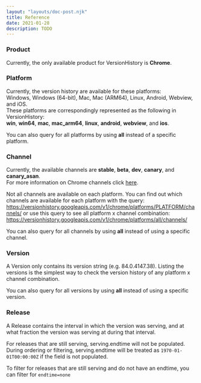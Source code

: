 ```yaml
---
layout: "layouts/doc-post.njk"
title: Reference
date: 2021-01-28
description: TODO
---
```


### Product

Currently, the only available product for VersionHistory is **Chrome**.

### Platform

Currently, the version history are available for these platforms: \
Windows, Windows (64-bit), Mac, Mac (ARM64), Linux, Android, Webview, and iOS. \
These platforms are correspondingly represented as the following in
VersionHistory: \
**win**, **win64**, **mac**, **mac_arm64**, **linux**, **android**, **webview**,
and **ios**.

You can also query for all platforms by using **all** instead of a specific
platform.

### Channel

Currently, the available channels are **stable**, **beta**, **dev**, **canary**,
and **canary_asan**. \
For more information on Chrome channels click
[here](https://www.chromium.org/getting-involved/dev-channel#TOC-How-do-I-choose-which-channel-to-use-).

Not all channels are available on each platform. You can find out which channels
are available for each platform with the query: \
https://versionhistory.googleapis.com/v1/chrome/platforms/PLATFORM/channels/ or
use this query to see all platform x channel combination:
https://versionhistory.googleapis.com/v1/chrome/platforms/all/channels/

You can also query for all channels by using **all** instead of using a specific
channel.

### Version

A Version only contains its version string (e.g. 84.0.4147.38). Listing the
versions is the simplest way to check the version history of any platform x
channel combination.

You can also query for all versions by using **all** instead of using a specific
version.

### Release

A Release contains the interval in which the version was serving, and at what
fraction the version was serving at during that interval.

For releases that are still serving, serving.endtime will not be populated.
During ordering or filtering, serving.endtime will be treated as
`1970-01-01T00:00:00Z` if the field is not populated.

To filter for releases that are still serving and do not have an endtime, you
can filter for `endtime=none`

